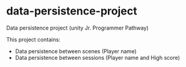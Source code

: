 # data-persistence-project
Data persistence project (unity Jr. Programmer Pathway)

This project contains:
- Data persistence between scenes (Player name)
- Data persistence between sessions (Player name and High score)
